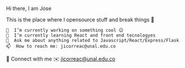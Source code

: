 Hi there, I am Jose

This is the place where I opensource stuff and break things 🤣

    🔭  I’m currently working on something cool 😉
    🌱  I’m currently learning React and front end tecnologyes
    💬  Ask me about anything related to Javascript/React/Express/Flask
    📫  How to reach me: jicorreac@unal.edu.co
   

🔗  Connect with me
✉️  jicorreac@unal.edu.co


